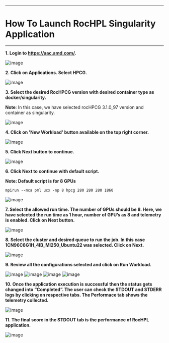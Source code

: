 ***

# How To Launch RocHPL Singularity Application

***

 **1. Login to https://aac.amd.com/.**
    
   ![image](https://github.com/amddcgpuce/AMDAcceleratorCloudGuides/assets/137475062/d62dc96e-e37a-42b3-9b0e-72445014a621)


 **2. Click on Applications. Select HPCG.**
 
![image](https://github.com/amddcgpuce/AMDAcceleratorCloudGuides/assets/137474607/5d521fdb-046e-4963-9068-db42f71a59c9)

  **3. Select the desired RocHPCG version with desired container type as docker/singularity.**
    
   **Note**: In this case, we have selected rocHPCG 3.1.0_97 version and container as singularity.

   ![image](https://github.com/amddcgpuce/AMDAcceleratorCloudGuides/assets/137474607/8287ac20-f394-43e9-87a8-beeb5fa14437)


**4. Click on 'New Workload' button available on the top right corner.**
    
   ![image](https://github.com/amddcgpuce/AMDAcceleratorCloudGuides/assets/137474607/c40fea48-800a-469b-afe4-6903998a22b9)


 **5. Click Next button to continue.**

![image](https://github.com/amddcgpuce/AMDAcceleratorCloudGuides/assets/137474607/e420e08e-5b7b-4a48-819d-fea3d1f8dc7b)
   

 **6. Click Next to continue with default script.**
 
 **Note: Default script is for 8 GPUs** 
```
mpirun --mca pml ucx -np 8 hpcg 280 280 280 1860
```
  ![image](https://github.com/amddcgpuce/AMDAcceleratorCloudGuides/assets/137474607/5c8efebf-667b-491c-acce-bdf26cd56df4)


 **7. Select the allowed run time. The number of GPUs should be 8. Here, we have selected the run time as 1 hour, number of GPU’s as 8 and telemetry is enabled.
    Click on Next button.**

![image](https://github.com/amddcgpuce/AMDAcceleratorCloudGuides/assets/137474607/edcfdb15-1925-4c44-a7a2-cd8280be1fd4)


 **8. Select the cluster and desired queue to run the job. In this case 1CN96C8G1H_4IB_MI250_Ubuntu22 was selected. Click on Next.**

 ![image](https://github.com/amddcgpuce/AMDAcceleratorCloudGuides/assets/137474607/81453264-cd3b-4db7-9fda-94bdd6a9fa01)
   

 **9. Review all the configurations selected and click on Run Workload.**
 
![image](https://github.com/amddcgpuce/AMDAcceleratorCloudGuides/assets/137474607/663ae8f0-0286-4bc3-bfce-6ba464bd0547)
![image](https://github.com/amddcgpuce/AMDAcceleratorCloudGuides/assets/137474607/71914540-ac30-4c86-8350-9485a656f0bb)
![image](https://github.com/amddcgpuce/AMDAcceleratorCloudGuides/assets/137474607/9772f3da-a8ce-4021-bc22-af771f89e822)
![image](https://github.com/amddcgpuce/AMDAcceleratorCloudGuides/assets/137474607/2d69c98f-3b6e-4ecf-9d24-57d081ba3ffd)



 **10. Once the application execution is successful then the status gets changed into “Completed”.
     The user can check the STDOUT and STDERR logs by clicking on respective tabs.
     The Performace tab shows the telemetry collected.**

  ![image](https://github.com/amddcgpuce/AMDAcceleratorCloudGuides/assets/137474607/b1728f29-e1d8-475d-a648-aed01426abfd)

 **11. The final score in the STDOUT tab is the performance of RocHPL application.**

  ![image](https://github.com/amddcgpuce/AMDAcceleratorCloudGuides/assets/137474607/db340851-8c92-4e39-93b1-9aa36b4d8a85)

   

